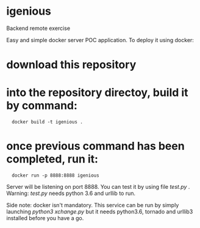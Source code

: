 # igenious
Backend remote exercise

Easy and simple docker server POC application. To deploy it using docker:
# download this repository 
# into the repository directoy, build it by command:
      docker build -t igenious .
# once previous command has been completed, run it:
      docker run -p 8888:8888 igenious
Server will be listening on port 8888. You can test it by using file _test.py_ . 
Warning: _test.py_ needs python 3.6 and urllib to run.

Side note: docker isn't mandatory. This service can be run by simply launching _python3 xchange.py_ but it needs python3.6, tornado and urllib3 installed before you have a go.
